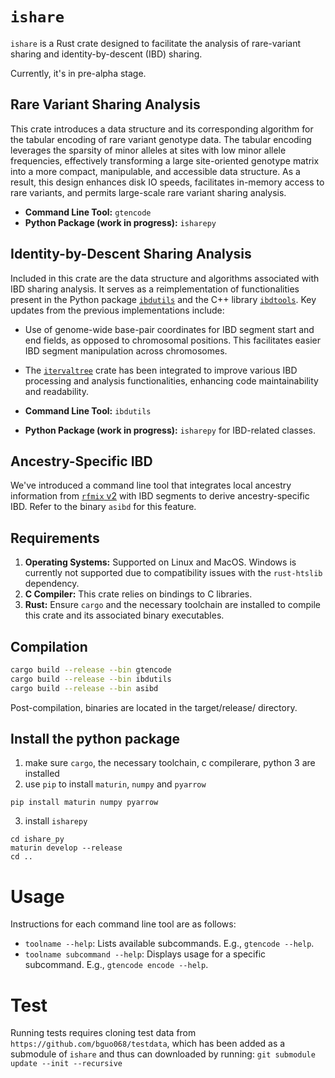 # `ishare`

`ishare` is a Rust crate designed to facilitate the analysis of rare-variant
sharing and identity-by-descent (IBD) sharing.

Currently, it's in pre-alpha stage.

## Rare Variant Sharing Analysis

This crate introduces a data structure and its corresponding algorithm for the
tabular encoding of rare variant genotype data. The tabular encoding leverages
the sparsity of minor alleles at sites with low minor allele frequencies,
effectively transforming a large site-oriented genotype matrix into a more
compact, manipulable, and accessible data structure. As a result, this design
enhances disk IO speeds, facilitates in-memory access to rare variants, and
permits large-scale rare variant sharing analysis.

- **Command Line Tool:** `gtencode`
- **Python Package (work in progress):** `isharepy`

## Identity-by-Descent Sharing Analysis

Included in this crate are the data structure and algorithms associated with IBD
sharing analysis. It serves as a reimplementation of functionalities present in
the Python package [`ibdutils`](https://github.com/bguo068/ibdutils) and the C++
library [`ibdtools`](https://github.com/umb-oconnorgroup/ibdtools). Key updates
from the previous implementations include:

- Use of genome-wide base-pair coordinates for IBD segment start and end fields,
as opposed to chromosomal positions. This facilitates easier IBD segment
manipulation across chromosomes.
- The [`itervaltree`](https://github.com/main--/rust-intervaltree) crate has
been integrated to improve various IBD processing and analysis functionalities,
enhancing code maintainability and readability.

- **Command Line Tool:** `ibdutils`
- **Python Package (work in progress):** `isharepy` for IBD-related classes.

## Ancestry-Specific IBD 

We've introduced a command line tool that integrates local ancestry information
from [`rfmix` v2](https://github.com/slowkoni/rfmix) with IBD segments to derive
ancestry-specific IBD. Refer to the binary `asibd` for this feature.

## Requirements

1. **Operating Systems:** Supported on Linux and MacOS. Windows is currently not
supported due to compatibility issues with the `rust-htslib` dependency.
2. **C Compiler:** This crate relies on bindings to C libraries.
3. **Rust:** Ensure `cargo` and the necessary toolchain are installed to compile
this crate and its associated binary executables.

## Compilation

```sh
cargo build --release --bin gtencode
cargo build --release --bin ibdutils
cargo build --release --bin asibd
```

Post-compilation, binaries are located in the target/release/ directory.

## Install the python package
1. make sure `cargo`, the necessary toolchain, c compilerare, python 3 are installed
2. use `pip` to install `maturin`, `numpy` and `pyarrow`
```
pip install maturin numpy pyarrow
```
3. install `isharepy` 
```
cd ishare_py
maturin develop --release
cd ..
```

# Usage
Instructions for each command line tool are as follows:

- `toolname --help`: Lists available subcommands. E.g., `gtencode --help`.
- `toolname subcommand --help`: Displays usage for a specific subcommand. 
E.g., `gtencode encode --help`.

# Test

Running tests requires cloning test data from `https://github.com/bguo068/testdata`, 
which has been added as  a submodule of `ishare` and thus can downloaded by running: 
`git submodule update --init --recursive`
